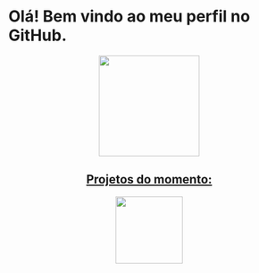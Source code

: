<h1>Olá! Bem vindo ao meu perfil no GitHub.</h1>



<div align="center">
  <a href="https://github.com/constpereiradev">
  <img height="180em" src="https://github-readme-stats.vercel.app/api/top-langs/?username=constpereiradev&layout=compact&langs_count=7&theme=dracula"/>
  <h2>Projetos do momento:</h2>
    <img height="120em" src="https://github-readme-stats.vercel.app/api/pin/?username=constpereiradev&repo=crud-api-laravel&show_owner=true"/>
</div>






